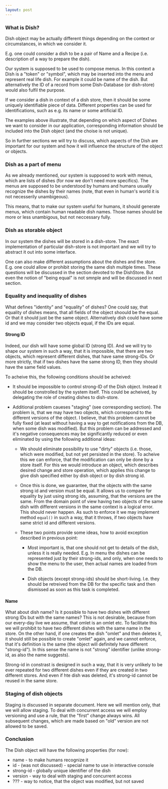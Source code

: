 ```yaml
---
layout: post
---
```


### What is Dish?

Dish object may be actually different things depending on the context
or circumstances, in which we consider it.

E.g. one could consider a dish to be a pair of Name and a Recipe (i.e.
description of a way to prepare the dish).

Our system is supposed to be used to compose menus. In this context
a Dish is a "token" or "symbol", which may be inserted into the menu
and represent real life dish. For example it could be name of the dish.
But alternatively the ID of a record from some Dish-Database (or dish-store)
would also fulfil the purpose.

If we consider a dish in context of a dish store, then it should be some
uniquely identifiable piece of data. Different properties can be used
for identifications, such as e.g. its name or some artificial ID.

The examples above illustrate, that depending on which aspect of Dishes
we want to consider in our application, corresponding information should
be included into the Dish object (and the choise is not unique).

So in further sections we will try to discuss, which aspects of the Dish
are important for our system and how it will influence the structure of the
object or objects.


### Dish as a part of menu

As we already mentioned, our system is supposed to work with menus, which
are lists of dishes (for now we don't need more specifics). The menus
are supposed to be understood by humans and humans usually recognize the
dishes by their names (note, that even in human's world it is not necesserily
unambigeous).

This means, that to make our system useful for humans, it should generate menus,
which contain human readable dish names. Those names should be more or less
unambigous, but not neccessary fully.


### Dish as storable object

In our system the dishes will be stored in a dish-store. The exact
implementation of particular dish-store is not important and we will try
to abstract it out into some interface.

One can also make different assumptions about the dishes and the store.
E.g. one could allow or prohibit storing the same dish multiple times.
These questions will be discussed in the section devoted to the
DishStore. But even the notion of "being equal" is not smnple and
will be discussed in next section.


### Equality and inequality of dishes

What defines "identity" and "equality" of dishes? One could say, that
equality of dishes means, that all fields of the object shoould be the equal.
Or that it should just be the same object. Alternatively dish could have
some id and we may consider two objects equal, if the IDs are equal.

#### Strong ID

Indeed, our dish will have some global ID (strong ID). And we will try
to shape our system in such a way, that it is impossible, that there are
two objects, which represent different dishes, that have same strong-IDs.
Or more strictly, that if two dishes have the same strong ID, then they
should have the same field values.

To acheive this, the following conditions should be acheived:

* It should be impossible to control strong-ID of the Dish object. Instead
  it should be constrolled by the system itself. This could be acheived,
  by delegating the role of creating dishes to dish-store.

* Additional problem caueses "staging" (see corresponding section). The
  problem is, that we may have two objects, which correspond to the
  different versions of the object. I believe, that this problem cannot
  be fully fixed (at least without having a way to get notifications from
  the DB, when some dish was modified). But this problem can be addressed
  and it's negative consequences may be significantly reduced or even
  eliminated by using the following additional ideas:

  * We should eliminate possibility to use "dirty" objects (i.e. those,
    which were modified, but not yet persisted in the store). To acheive
    this we can enforce, that the modification can only be done by a
    store itself. For this we would introduce an object, which describes
    desired change and store operation, which applies this change to
    give dish specified either by dish object or by dish strong id.

  * Once this is done, we guarantee, that the objects with the same
    strong id and version must be equal. It allows us to compare for
    equality by just using strong ids, assuming, that the versions
    are the same. From the domain point of view having two objects
    of the same dish with different versions in the same context is
    a logical error. This should never happen. As such to enforce it
    we may implement method `equal()` in such a way, that it throws,
    if two objects have same strict id and different versions.

  * These two points provide some ideas, how to avoid exception described
    in previous point:

    * Most important is, that one should not get to details of the dish,
      unless it is really needed. E.g. In menu the dishes can be represented
      just by their strong-ids, and only, when one needs to show the menu
      to the user, then actual names are loaded from the DB.

    * Dish objects (except strong-ids) should be short-living. I.e. they should
      be retreived from the DB for the specific task and then dismissed as
      soon as this task is completed.

#### Name

What about dish name? Is it possible to have two dishes with different
strong IDs but with the same names? This is not desirable, because
from our every-day live we assume, that omlet is an omlet etc.
To facilitate this we will prohibit to have two different dishes with
the same name in the store. On the other hand, if one creates the dish
"omlet" and then deletes it, it should still be possible to create
"omlet" again, and we cannot enforce, that it's definition is the same
(the object will definitely have different "strong-id"). In this sense
the name is not "strong" identifier (unlike strong-id, as also the name
suggests).

Strong-id in constrast is designed in such a way, that it is very unlikely
to be ever repeated for two different dishes even if they are created in
two different stores. And even if hte dish was deleted, it's strong-id
cannot be reused in the same store.


### Staging of dish objects

Staging is discussed in separate document. Here we will mention only, that
we will allow staging. To deal with concurrent access we will employ versioning
and use a rule, that the "first" change always wins. All subsequent changes,
which are made based on "old" version are not allowed to be saved.


### Conclusion

The Dish object will have the following properties (for now):

* name - to make humans recognize it
* id - (was not discussed) - special name to use in interactive console
* strong-id - globally unique identifier of the dish
* version - way to deal with staging and concurrent access
* ??? - way to notice, that the object was modified, but not saved
